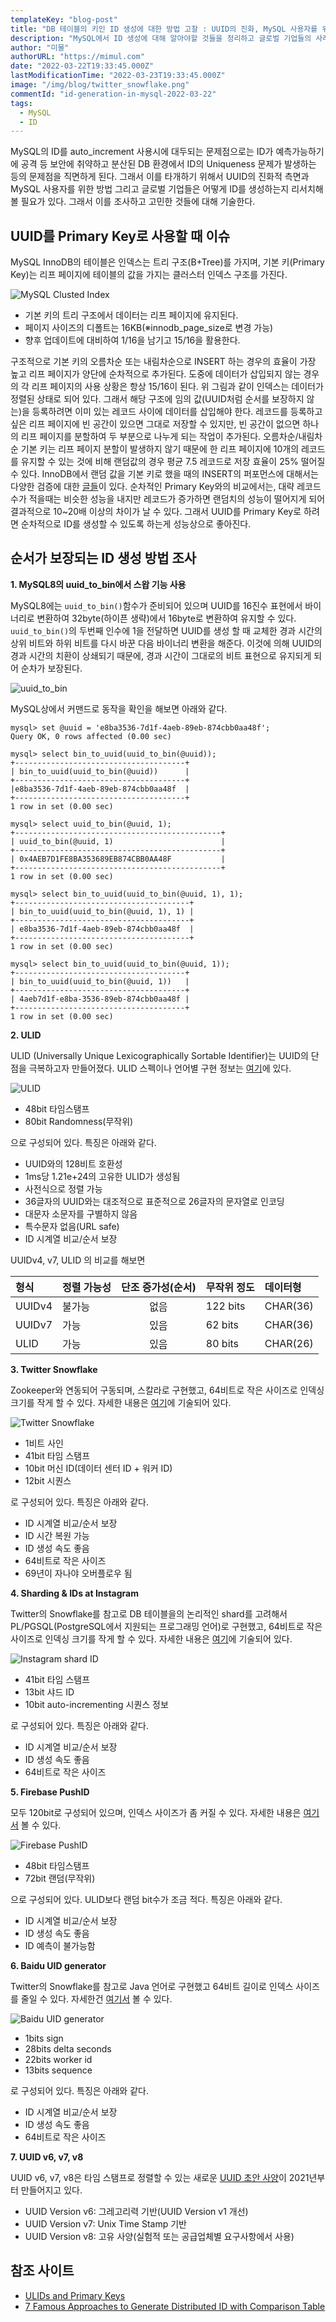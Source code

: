 ```yaml
---
templateKey: "blog-post"
title: "DB 테이블의 키인 ID 생성에 대한 방법 고찰 : UUID의 진화, MySQL 사용자를 위한 방법, 글로벌 기업의 ID 생성 사례"
description: "MySQL에서 ID 생성에 대해 알아야할 것들을 정리하고 글로벌 기업들의 사례를 조사해 정리함."
author: "미물"
authorURL: "https://mimul.com"
date: "2022-03-22T19:33:45.000Z"
lastModificationTime: "2022-03-23T19:33:45.000Z"
image: "/img/blog/twitter_snowflake.png"
commentId: "id-generation-in-mysql-2022-03-22"
tags:
  - MySQL
  - ID
---
```

MySQL의 ID를 auto_increment 사용시에 대두되는 문제점으로는 ID가 예측가능하기에 공격 등 보안에 취약하고 분산된 DB 환경에서 ID의 Uniqueness 문제가 발생하는 등의 문제점을 직면하게 된다. 그래서 이를 타개하기 위해서 UUID의 진화적 측면과 MySQL 사용자를 위한 방법 그리고 글로벌 기업들은 어떻게 ID를 생성하는지 리서치해 볼 필요가 있다. 그래서 이를 조사하고 고민한 것들에 대해 기술한다.

## UUID를 Primary Key로 사용할 때 이슈

MySQL InnoDB의 테이블은 인덱스는 트리 구조(B+Tree)를 가지며, 기본 키(Primary Key)는 리프 페이지에 테이블의 값을 가지는 클러스터 인덱스 구조를 가진다.

![MySQL Clusted Index](/img/blog/mysql_cluster_index.png)

- 기본 키의 트리 구조에서 데이터는 리프 페이지에 유지된다.
- 페이지 사이즈의 디폴트는 16KB(※innodb_page_size로 변경 가능)
- 향후 업데이트에 대비하여 1/16을 남기고 15/16을 활용한다.

구조적으로 기본 키의 오름차순 또는 내림차순으로 INSERT 하는 경우의 효율이 가장 높고 리프 페이지가 양단에 순차적으로 추가된다. 도중에 데이터가 삽입되지 않는 경우의 각 리프 페이지의 사용 상황은 항상 15/16이 된다. 위 그림과 같이 인덱스는 데이터가 정렬된 상태로 되어 있다. 그래서 해당 구조에 임의 값(UUID처럼 순서를 보장하지 않는)을 등록하려면 이미 있는 레코드 사이에 데이터를 삽입해야 한다.
레코드를 등록하고 싶은 리프 페이지에 빈 공간이 있으면 그대로 저장할 수 있지만, 빈 공간이 없으면 하나의 리프 페이지를 분할하여 두 부분으로 나누게 되는 작업이 추가된다. 오름차순/내림차순 기본 키는 리프 페이지 분할이 발생하지 않기 때문에 한 리프 페이지에 10개의 레코드를 유지할 수 있는 것에 비해 랜덤값의 경우 평균 7.5 레코드로 저장 효율이 25% 떨어질 수 있다. InnoDB에서 랜덤 값을 기본 키로 했을 때의 INSERT의 퍼포먼스에 대해서는 다양한 검증에 대한 [글들](https://kccoder.com/mysql/uuid-vs-int-insert-performance/)이 있다. 순차적인 Primary Key와의 비교에서는, 대략 레코드 수가 적을때는 비슷한 성능을 내지만 레코드가 증가하면 랜덤치의 성능이 떨어지게 되어 결과적으로 10~20배 이상의 차이가 날 수 있다. 그래서 UUID를 Primary Key로 하려면 순차적으로 ID를 생성할 수 있도록 하는게 성능상으로 좋아진다.

## 순서가 보장되는 ID 생성 방법 조사

**1. MySQL8의 uuid_to_bin에서 스왑 기능 사용**

MySQL8에는 ```uuid_to_bin()```함수가 준비되어 있으며 UUID를 16진수 표현에서 바이너리로 변환하여 32byte(하이픈 생략)에서 16byte로 변환하여 유지할 수 있다. ```uuid_to_bin()```의 두번째 인수에 1을 전달하면 UUID를 생성 할 때 교체한 경과 시간의 상위 비트와 하위 비트를 다시 바꾼 다음 바이너리 변환을 해준다. 이것에 의해 UUID의 경과 시간의 치환이 상쇄되기 때문에, 경과 시간이 그대로의 비트 표현으로 유지되게 되어 순차가 보장된다.

![uuid_to_bin](/img/blog/uuid_to_bin.png)

MySQL상에서 커맨드로 동작을 확인을 해보면 아래와 같다.
```
mysql> set @uuid = 'e8ba3536-7d1f-4aeb-89eb-874cbb0aa48f';
Query OK, 0 rows affected (0.00 sec)

mysql> select bin_to_uuid(uuid_to_bin(@uuid));
+--------------------------------------+
| bin_to_uuid(uuid_to_bin(@uuid))      |
+--------------------------------------+
|e8ba3536-7d1f-4aeb-89eb-874cbb0aa48f  |
+--------------------------------------+
1 row in set (0.00 sec)

mysql> select uuid_to_bin(@uuid, 1);
+----------------------------------------------+
| uuid_to_bin(@uuid, 1)                        |
+----------------------------------------------+
| 0x4AEB7D1FE8BA353689EB874CBB0AA48F           |
+----------------------------------------------+
1 row in set (0.00 sec)

mysql> select bin_to_uuid(uuid_to_bin(@uuid, 1), 1);
+---------------------------------------+
| bin_to_uuid(uuid_to_bin(@uuid, 1), 1) |
+---------------------------------------+
| e8ba3536-7d1f-4aeb-89eb-874cbb0aa48f  |
+---------------------------------------+
1 row in set (0.00 sec)

mysql> select bin_to_uuid(uuid_to_bin(@uuid, 1));
+--------------------------------------+
| bin_to_uuid(uuid_to_bin(@uuid, 1))   |
+--------------------------------------+
| 4aeb7d1f-e8ba-3536-89eb-874cbb0aa48f |
+--------------------------------------+
1 row in set (0.00 sec)
```

**2. ULID**

ULID (Universally Unique Lexicographically Sortable Identifier)는 UUID의 단점을 극복하고자 만들어졌다. ULID 스펙이나 언어별 구현 정보는 [여기](https://github.com/ulid/spec)에 있다.

![ULID](/img/blog/ulid.png)

- 48bit 타임스탬프
- 80bit Randomness(무작위)

으로 구성되어 있다. 특징은 아래와 같다.

- UUID와의 128비트 호환성
- 1ms당 1.21e+24의 고유한 ULID가 생성됨
- 사전식으로 정렬 가능
- 36글자의 UUID와는 대조적으로 표준적으로 26글자의 문자열로 인코딩
- 대문자 소문자를 구별하지 않음
- 특수문자 없음(URL safe)
- ID 시계열 비교/순서 보장

UUIDv4, v7, ULID 의 비교를 해보면

|형식    | 정렬 가능성 | 단조 증가성(순서) | 무작위 정도   | 데이터형  |
| :---  | :---     | :---:         | :---       | :---    |
| UUIDv4 | 불가능    | 없음           | 122 bits   | CHAR(36)|
| UUIDv7 | 가능     | 있음           | 62 bits    | CHAR(36)|
| ULID   | 가능     | 있음           | 80 bits    | CHAR(26)|

**3. Twitter Snowflake**

Zookeeper와 연동되어 구동되며, 스칼라로 구현했고, 64비트로 작은 사이즈로 인덱싱 크기를 작게 할 수 있다. 자세한 내용은 [여기](https://blog.twitter.com/engineering/en_us/a/2010/announcing-snowflake)에 기술되어 있다.

![Twitter Snowflake](/img/blog/twitter_snowflake.png)

- 1비트 사인
- 41bit 타임 스탬프
- 10bit 머신 ID(데이터 센터 ID + 워커 ID)
- 12bit 시퀀스

로 구성되어 있다. 특징은 아래와 같다.

- ID 시계열 비교/순서 보장
- ID 시간 복원 가능
- ID 생성 속도 좋음
- 64비트로 작은 사이즈
- 69년이 자나야 오버플로우 됨

**4. Sharding & IDs at Instagram**

Twitter의 Snowflake를 참고로 DB 테이블을의 논리적인 shard를 고려해서 PL/PGSQL(PostgreSQL에서 지원되는 프로그래밍 언어)로 구현했고, 64비트로 작은 사이즈로 인덱싱 크기를 작게 할 수 있다. 자세한 내용은 [여기](https://engineering.instagram.com/sharding-ids-at-instagram-1cf5a71e5a5c)에 기술되어 있다.

![Instagram shard ID](/img/blog/instagram_shard_id.png)

- 41bit 타임 스탬프
- 13bit 샤드 ID
- 10bit auto-incrementing 시퀀스 정보

로 구성되어 있다. 특징은 아래와 같다.

- ID 시계열 비교/순서 보장
- ID 생성 속도 좋음
- 64비트로 작은 사이즈

**5. Firebase PushID**

모두 120bit로 구성되어 있으며, 인덱스 사이즈가 좀 커질 수 있다. 자세한 내용은 [여기서](https://firebase.googleblog.com/2015/02/the-2120-ways-to-ensure-unique_68.html) 볼 수 있다.

![Firebase PushID](/img/blog/firebase_push_id.png)

- 48bit 타임스탬프
- 72bit 랜덤(무작위)

으로 구성되어 있다. ULID보다 랜덤 bit수가 조금 적다. 특징은 아래와 같다.

- ID 시계열 비교/순서 보장
- ID 생성 속도 좋음
- ID 예측이 불가능함

**6. Baidu UID generator**

Twitter의 Snowflake를 참고로 Java 언어로 구현했고 64비트 길이로 인덱스 사이즈를 줄일 수 있다. 자세한건 [여기서](https://github.com/baidu/uid-generator) 볼 수 있다.

![Baidu UID generator](/img/blog/baidu_uid.png)

- 1bits sign
- 28bits delta seconds
- 22bits worker id
- 13bits sequence

로 구성되어 있다. 특징은 아래와 같다.

- ID 시계열 비교/순서 보장
- ID 생성 속도 좋음
- 64비트로 작은 사이즈

**7. UUID v6, v7, v8**

UUID v6, v7, v8은 타임 스탬프로 정렬할 수 있는 새로운 [UUID 초안 사양](https://www.ietf.org/archive/id/draft-ietf-uuidrev-rfc4122bis-00.html)이 2021년부터 만들어지고 있다.

- UUID Version v6: 그레고리력 기반(UUID Version v1 개선)
- UUID Version v7: Unix Time Stamp 기반
- UUID Version v8: 고유 사양(실험적 또는 공급업체별 요구사항에서 사용)

## 참조 사이트

- [ULIDs and Primary Keys](https://blog.daveallie.com/ulid-primary-keys)
- [7 Famous Approaches to Generate Distributed ID with Comparison Table](https://blog.devgenius.io/7-famous-approaches-to-generate-distributed-id-with-comparison-table-af89afe4601f)
